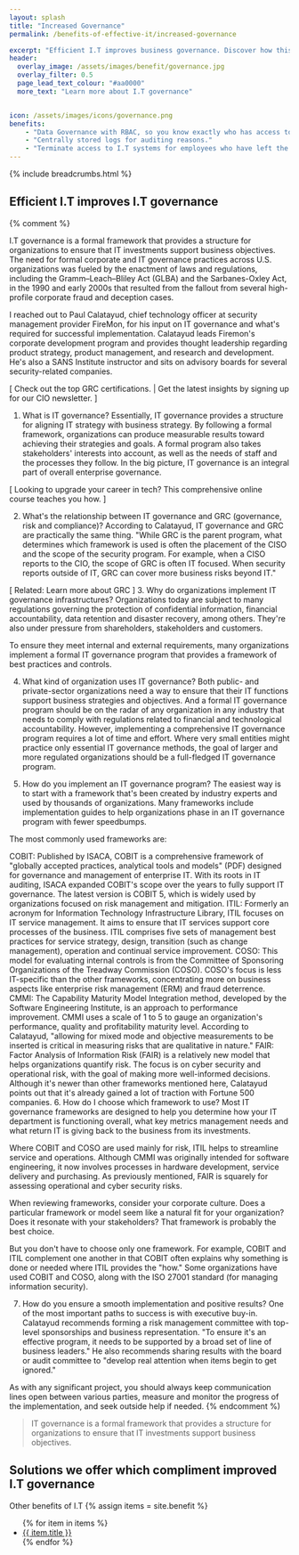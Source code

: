 ```yaml
---
layout: splash 
title: "Increased Governance"
permalink: /benefits-of-effective-it/increased-governance

excerpt: "Efficient I.T improves business governance. Discover how this could be a benefit for your organisation and how our I.T services could help."
header:
  overlay_image: /assets/images/benefit/governance.jpg
  overlay_filter: 0.5 
  page_lead_text_colour: "#aa0000"
  more_text: "Learn more about I.T governance"


icon: /assets/images/icons/governance.png
benefits:
    - "Data Governance with RBAC, so you know exactly who has access to what"
    - "Centrally stored logs for auditing reasons."
    - "Terminate access to I.T systems for employees who have left the company"
---
```


{% include breadcrumbs.html %}

## Efficient I.T improves I.T governance

{% comment %}

I.T governance is a formal framework that provides a structure for organizations to ensure that IT investments support business objectives. The need for formal corporate and IT governance practices across U.S. organizations was fueled by the enactment of laws and regulations, including the Gramm–Leach–Bliley Act (GLBA) and the Sarbanes-Oxley Act, in the 1990 and early 2000s that resulted from the fallout from several high-profile corporate fraud and deception cases.

I reached out to Paul Calatayud, chief technology officer at security management provider FireMon, for his input on IT governance and what's required for successful implementation. Calatayud leads Firemon's corporate development program and provides thought leadership regarding product strategy, product management, and research and development. He's also a SANS Institute instructor and sits on advisory boards for several security-related companies.

[ Check out the top GRC certifications. | Get the latest insights by signing up for our CIO newsletter. ]
1. What is IT governance?
Essentially, IT governance provides a structure for aligning IT strategy with business strategy. By following a formal framework, organizations can produce measurable results toward achieving their strategies and goals. A formal program also takes stakeholders' interests into account, as well as the needs of staff and the processes they follow. In the big picture, IT governance is an integral part of overall enterprise governance.

[ Looking to upgrade your career in tech? This comprehensive online course teaches you how. ]

2. What's the relationship between IT governance and GRC (governance, risk and compliance)?
According to Calatayud, IT governance and GRC are practically the same thing. "While GRC is the parent program, what determines which framework is used is often the placement of the CISO and the scope of the security program. For example, when a CISO reports to the CIO, the scope of GRC is often IT focused. When security reports outside of IT, GRC can cover more business risks beyond IT."


[ Related: Learn more about GRC ]
3. Why do organizations implement IT governance infrastructures?
Organizations today are subject to many regulations governing the protection of confidential information, financial accountability, data retention and disaster recovery, among others. They're also under pressure from shareholders, stakeholders and customers.

To ensure they meet internal and external requirements, many organizations implement a formal IT governance program that provides a framework of best practices and controls.

4. What kind of organization uses IT governance?
Both public- and private-sector organizations need a way to ensure that their IT functions support business strategies and objectives. And a formal IT governance program should be on the radar of any organization in any industry that needs to comply with regulations related to financial and technological accountability. However, implementing a comprehensive IT governance program requires a lot of time and effort. Where very small entities might practice only essential IT governance methods, the goal of larger and more regulated organizations should be a full-fledged IT governance program.

5. How do you implement an IT governance program?
The easiest way is to start with a framework that's been created by industry experts and used by thousands of organizations. Many frameworks include implementation guides to help organizations phase in an IT governance program with fewer speedbumps.

The most commonly used frameworks are:

COBIT: Published by ISACA, COBIT is a comprehensive framework of "globally accepted practices, analytical tools and models" (PDF) designed for governance and management of enterprise IT. With its roots in IT auditing, ISACA expanded COBIT's scope over the years to fully support IT governance. The latest version is COBIT 5, which is widely used by organizations focused on risk management and mitigation.
ITIL: Formerly an acronym for Information Technology Infrastructure Library, ITIL focuses on IT service management. It aims to ensure that IT services support core processes of the business. ITIL comprises five sets of management best practices for service strategy, design, transition (such as change management), operation and continual service improvement.
COSO: This model for evaluating internal controls is from the Committee of Sponsoring Organizations of the Treadway Commission (COSO). COSO's focus is less IT-specific than the other frameworks, concentrating more on business aspects like enterprise risk management (ERM) and fraud deterrence.
CMMI: The Capability Maturity Model Integration method, developed by the Software Engineering Institute, is an approach to performance improvement. CMMI uses a scale of 1 to 5 to gauge an organization's performance, quality and profitability maturity level. According to Calatayud, "allowing for mixed mode and objective measurements to be inserted is critical in measuring risks that are qualitative in nature."
FAIR: Factor Analysis of Information Risk (FAIR) is a relatively new model that helps organizations quantify risk. The focus is on cyber security and operational risk, with the goal of making more well-informed decisions. Although it's newer than other frameworks mentioned here, Calatayud points out that it's already gained a lot of traction with Fortune 500 companies.
6. How do I choose which framework to use?
Most IT governance frameworks are designed to help you determine how your IT department is functioning overall, what key metrics management needs and what return IT is giving back to the business from its investments.

Where COBIT and COSO are used mainly for risk, ITIL helps to streamline service and operations. Although CMMI was originally intended for software engineering, it now involves processes in hardware development, service delivery and purchasing. As previously mentioned, FAIR is squarely for assessing operational and cyber security risks.

When reviewing frameworks, consider your corporate culture. Does a particular framework or model seem like a natural fit for your organization? Does it resonate with your stakeholders? That framework is probably the best choice.

But you don't have to choose only one framework. For example, COBIT and ITIL complement one another in that COBIT often explains why something is done or needed where ITIL provides the "how." Some organizations have used COBIT and COSO, along with the ISO 27001 standard (for managing information security).

7. How do you ensure a smooth implementation and positive results?
One of the most important paths to success is with executive buy-in. Calatayud recommends forming a risk management committee with top-level sponsorships and business representation. "To ensure it's an effective program, it needs to be supported by a broad set of line of business leaders." He also recommends sharing results with the board or audit committee to "develop real attention when items begin to get ignored."

As with any significant project, you should always keep communication lines open between various parties, measure and monitor the progress of the implementation, and seek outside help if needed.
{% endcomment %)


> IT governance is a formal framework that provides a structure for organizations to ensure that IT investments support business objectives.

## Solutions we offer which compliment improved I.T governance

Other benefits of I.T
{% assign items = site.benefit %}
<ul class="">
    {% for item in items %}
        <li><a href="{{ item.url }}">{{ item.title }}</a></li>
    {% endfor %}
</ul>